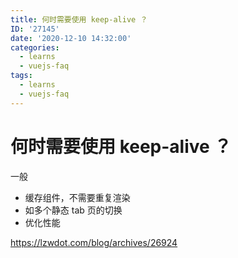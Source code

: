 ```yaml
---
title: 何时需要使用 keep-alive ？
ID: '27145'
date: '2020-12-10 14:32:00'
categories:
  - learns
  - vuejs-faq
tags:
  - learns
  - vuejs-faq
---
```


# 何时需要使用 keep-alive ？

一般

- 缓存组件，不需要重复渲染
- 如多个静态 tab 页的切换
- 优化性能

https://lzwdot.com/blog/archives/26924
 
 
